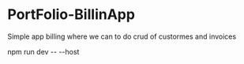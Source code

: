 # PortFolio-BillinApp
Simple app billing where we can to do crud of custormes and invoices

npm run dev -- --host 